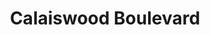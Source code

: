 ---
title: "Calaiswood Boulevard"
name: "boulevard"
titleText: "Lorem ipsum dolor sit amet, consectetur adipiscing elit. Phasellus vitae luctus nisl. Aenean consequat, odio non maximus imperdiet, erat nulla lacinia augue, a scelerisque dolor est nec elit. Cras et lobortis tortor. Vivamus sagittis neque dapibus, dapibus enim ut, dictum nulla. Nullam ullamcorper nibh eget est aliquam, sit amet condimentum sem molestie. Pellentesque eros tellus, convallis vel erat ac, suscipit consectetur justo. Donec vel efficitur felis, sed faucibus velit. Aliquam non vulputate enim. Donec pharetra augue ut lectus euismod, sed convallis enim convallis. Proin in lectus vel sapien blandit sodales."
---